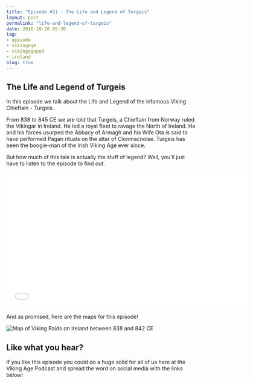 ```yaml
---
title: "Episode #21 - The Life and Legend of Turgeis"
layout: post
permalink: "life-and-legend-of-turgeis"
date: 2016-10-20 05:30
tag:
- episode
- vikingage
- vikingagepod
- ireland
blog: true
---
```


## The Life and Legend of Turgeis

In this episode we talk about the Life and Legend of the infamous Viking Chieftain - Turgeis.

From 838 to 845 CE we are told that Turgeis, a Chieftain from Norway ruled the Vikingar in Ireland. He led a royal fleet to ravage the North of Ireland. He and his forces usurped the Abbacy of Armagh and his Wife Ota is said to have performed Pagan rituals on the altar of Clonmacnoise. Turgeis has been the boogie-man of the Irish Viking Age ever since. 

But how much of this tale is actually the stuff of legend? Well, you'll just have to listen to the episode to find out. 

<iframe style="border: none" src="//html5-player.libsyn.com/embed/episode/id/4836795/height/360/width/640/theme/standard/autonext/no/thumbnail/yes/autoplay/no/preload/no/no_addthis/no/direction/backward/no-cache/true/" height="360" width="640" scrolling="no"  allowfullscreen webkitallowfullscreen mozallowfullscreen oallowfullscreen msallowfullscreen></iframe>

And as promised, here are the maps for this episode!

![Map of Viking Raids on Ireland between 838 and 842 CE]({{site.url}}/assets/images/irish_raids_ep_21.png "Map of Viking Raids on Ireland between 838 and 842 CE")

## Like what you hear?
If you like this episode you could do a huge solid for all of us here at the Viking Age Podcast and spread the word on social media with the links below!